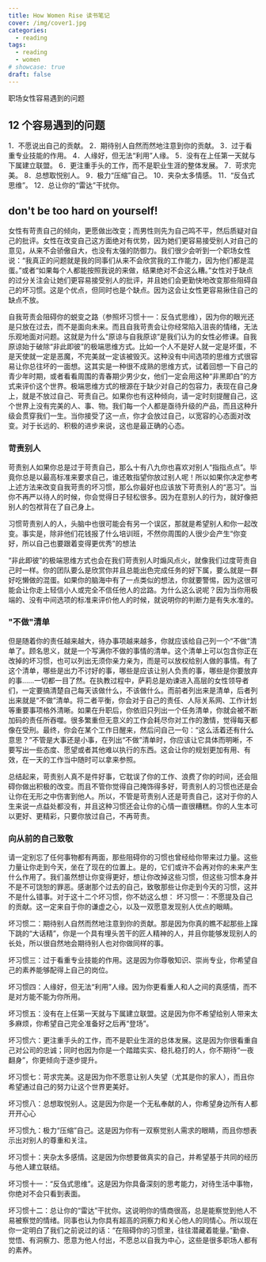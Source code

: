 ```yaml
---
title: How Women Rise 读书笔记
cover: /img/cover1.jpg
categories:
  - reading
tags:
  - reading
  - women
# showcase: true
draft: false
---
```


职场女性容易遇到的问题

<!--more-->

## 12 个容易遇到的问题

1．不愿说出自己的贡献。
2．期待别人自然而然地注意到你的贡献。
3．过于看重专业技能的作用。
4．人缘好，但无法“利用”人缘。
5．没有在上任第一天就与下属建立联盟。
6．更注重手头的工作，而不是职业生涯的整体发展。
7．苛求完美。
8．总想取悦别人。
9．极力“压缩”自己。
10．夹杂太多情感。
11．“反刍式思维”。
12．总让你的“雷达”干扰你。

## don't be too hard on yourself!
女性有苛责自己的倾向，更愿做出改变；而男性则先为自己鸣不平，然后质疑对自己的批评。女性在改变自己这方面绝对有优势，因为她们更容易接受别人对自己的意见，从来不会骄傲自大，也没有太强的防御力。我们很少会听到一个职场女性说：“我真正的问题就是我的同事们从来不会欣赏我的工作能力，因为他们都是混蛋。”或者“如果每个人都能按照我说的来做，结果绝对不会这么糟。”女性对于缺点的过分关注会让她们更容易接受别人的批评，并且她们会更勤快地改变那些阻碍自己的坏习惯。这是个优点，但同时也是个缺点。因为这会让女性更容易揪住自己的缺点不放。

自我苛责会阻碍你的蜕变之路（参照坏习惯十一：反刍式思维），因为你的眼光还是只放在过去，而不是面向未来。而且自我苛责会让你经常陷入沮丧的情绪，无法乐观地面对问题。这就是为什么“原谅与自我原谅”是我们认为的女性必修课。自我原谅始于破除“非此即彼”的极端思维方式。比如一个人不是好人就一定是坏蛋，不是天使就一定是恶魔，不完美就一定该被毁灭。这种没有中间选项的思维方式很容易让你总往坏的一面想。这其实是一种很不成熟的思维方式，试着回想一下自己的青少年时期，或者看看周围的青春期少男少女，他们一定会用这种“非黑即白”的方式来评价这个世界。极端思维方式的根源在于缺少对自己的包容力，表现在自己身上，就是不放过自己、苛责自己。如果你也有这种倾向，请一定时刻提醒自己，这个世界上没有完美的人、事、物。我们每一个人都是亟待升级的产品，而且这种升级会贯穿我们一生。当你接受了这一点，你才会放过自己，以宽容的心态面对改变。对于长远的、积极的进步来说，这也是最正确的心态。

### 苛责别人

苛责别人如果你总是过于苛责自己，那么十有八九你也喜欢对别人“指指点点”。毕竟你总是以最高标准来要求自己，谁还敢指望你放过别人呢！所以如果你决定参考上述方法来改变自我苛责的坏习惯，那么你最好也应该放下苛责别人的“恶习”。当你不再严以待人的时候，你会觉得日子轻松很多。因为在意别人的行为，就好像把别人的包袱背在了自己身上。

习惯苛责别人的人，头脑中也很可能会有另一个误区，那就是希望别人和你一起改变。事实是，除非他们花钱报了什么培训班，不然你周围的人很少会产生“你变好，所以自己也要跟着变得更优秀”的想法

“非此即彼”的极端思维方式也会在我们苛责别人时煽风点火，就像我们过度苛责自己时一样。你的团队要么是欣赏你并且总能出色完成任务的好下属，要么就是一群好吃懒做的混蛋。如果你的脑海中有了一点类似的想法，你就要警惕，因为这很可能会让你走上轻信小人或完全不信任他人的岔路。为什么这么说呢？因为当你用极端的、没有中间选项的标准来评价他人的时候，就说明你的判断力是有失水准的。

### "不做"清单
但是随着你的责任越来越大，待办事项越来越多，你就应该给自己列一个“不做”清单了。顾名思义，就是一个写满你不做的事情的清单。这个清单上可以包含你正在改掉的坏习惯，也可以列出无须你亲力亲为，而是可以放权给别人做的事情。有了这个清单，哪些是出力不讨好的事，哪些是应该让别人负责的事，哪些是你要放弃的事……一切都一目了然。在执教过程中，萨莉总是劝谏进入高层的女性领导者们，一定要搞清楚自己每天该做什么，不该做什么。而前者列出来是清单，后者列出来就是“不做”清单。将二者平衡，你会对于自己的责任、人际关系网、工作计划等重要事项格外清晰。如果在升职后，你依旧只列出一个任务清单，你就会被不断加码的责任所吞噬。很多繁重但无意义的工作会耗尽你对工作的激情，觉得每天都像在受刑。最终，你会在某个工作日醒来，然后问自己一句：“这么活着还有什么意思？”不管是大事还是小事，在列出“不做”清单时，你应该让它具体而明晰，不要写出一些态度、愿望或者其他难以执行的东西。这会让你的规划更加有用、有效，在一天的工作当中随时可以拿来参照。

总结起来，苛责别人真不是件好事，它耽误了你的工作、浪费了你的时间，还会阻碍你做出积极的改变。而且不管你觉得自己掩饰得多好，苛责别人的习惯也还是会让你在无形之中伤害到他人。所以，不管是苛责别人还是苛责自己，这对于你的人生来说一点益处都没有，并且这种习惯还会让你的心情一直很糟糕。你的人生本可以更好、更精彩，只要你放过自己，不再苛责。

### 向从前的自己致敬
请一定别忘了任何事物都有两面，那些阻碍你的习惯也曾经给你带来过力量。这些力量让你走到今天，坐在了现在的位置上。是的，它们或许不会再对你的未来产生什么作用了。我们虽然想让你变得更好，想让你改掉这些习惯，但这些习惯本身并不是不可饶恕的罪恶。感谢那个过去的自己，致敬那些让你走到今天的习惯，这并不是什么错事。对于这十二个坏习惯，你不妨这么想：
坏习惯一：不愿提及自己的贡献。这一定来自于你的谦虚之心，以及一双愿意发现别人优点的眼睛。

坏习惯二：期待别人自然而然地注意到你的贡献。那是因为你真的瞧不起那些上蹿下跳的“大话精”，你是一个具有埋头苦干的匠人精神的人，并且你能够发现别人的长处，所以很自然地会期待别人也对你做同样的事。

坏习惯三：过于看重专业技能的作用。这是因为你尊敬知识、崇尚专业，你希望自己的素养能够配得上自己的岗位。

坏习惯四：人缘好，但无法“利用”人缘。因为你更看重人和人之间的真感情，而不是对方能不能为你所用。

坏习惯五：没有在上任第一天就与下属建立联盟。这是因为你不希望给别人带来太多麻烦，你希望自己完全准备好之后再“登场”。

坏习惯六：更注重手头的工作，而不是职业生涯的总体发展。这是因为你很看重自己对公司的忠诚；同时也因为你是一个踏踏实实、稳扎稳打的人，你不期待“一夜翻身”，你更倾向于逐步提升。

坏习惯七：苛求完美。这是因为你不愿意让别人失望（尤其是你的家人），而且你希望通过自己的努力让这个世界更美好。

坏习惯八：总想取悦别人。这是因为你是一个无私奉献的人，你希望身边所有人都开开心心

坏习惯九：极力“压缩”自己。这是因为你有一双察觉别人需求的眼睛，而且你想表示出对别人的尊重和关注。

坏习惯十：夹杂太多感情。这是因为你想要做真实的自己，并希望基于共同的经历与他人建立联结。

坏习惯十一：“反刍式思维”。这是因为你具备深刻的思考能力，对待生活中事物，你绝对不会只看到表面。

坏习惯十二：总让你的“雷达”干扰你。这说明你的情商很高，总是能察觉到他人不易被察觉的情绪。同事也认为你具有超高的洞察力和关心他人的同情心。所以现在你一定明白了我们之前说过的话：“在阻碍你的习惯里，往往潜藏着能量。”勤奋、觉悟、有洞察力、愿意为他人付出，不愿总以自我为中心，这些是很多职场人都有的素养。